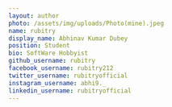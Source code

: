 ```yaml
---
layout: author
photo: /assets/img/uploads/Photo(mine).jpeg
name: rubitry
display_name: Abhinav Kumar Dubey
position: Student
bio: SoftWare Hobbyist
github_username: rubitry
facebook_username: rubitry212
twitter_username: rubitryofficial
instagram_username: abhi9._
linkedin_username: rubitryofficial
---
```


